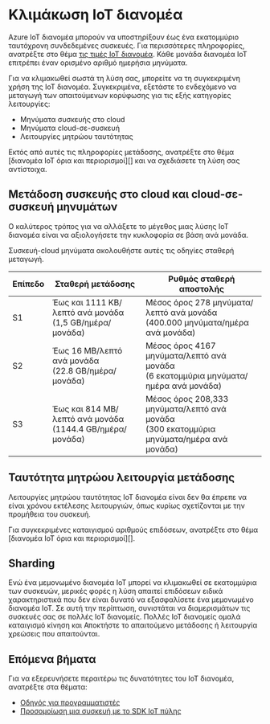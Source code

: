 <properties
 pageTitle="Azure IoT διανομέα κλίμακας | Microsoft Azure"
 description="Περιγράφει τον τρόπο για να κλιμακωθεί Azure IoT διανομέα."
 services="iot-hub"
 documentationCenter=""
 authors="fsautomata"
 manager="timlt"
 editor=""/>

<tags
 ms.service="iot-hub"
 ms.devlang="na"
 ms.topic="article"
 ms.tgt_pltfrm="na"
 ms.workload="na"
 ms.date="09/19/2016"
 ms.author="elioda"/>

# <a name="scaling-iot-hub"></a>Κλιμάκωση IoT διανομέα

Azure IoT διανομέα μπορούν να υποστηρίξουν έως ένα εκατομμύριο ταυτόχρονη συνδεδεμένες συσκευές. Για περισσότερες πληροφορίες, ανατρέξτε στο θέμα [τις τιμές IoT διανομέα][lnk-pricing]. Κάθε μονάδα διανομέα IoT επιτρέπει έναν ορισμένο αριθμό ημερήσια μηνύματα.

Για να κλιμακωθεί σωστά τη λύση σας, μπορείτε να τη συγκεκριμένη χρήση της IoT διανομέα. Συγκεκριμένα, εξετάστε το ενδεχόμενο να μεταγωγή των απαιτούμενων κορύφωσης για τις εξής κατηγορίες λειτουργίες:

* Μηνύματα συσκευής στο cloud
* Μηνύματα cloud-σε-συσκευή
* Λειτουργίες μητρώου ταυτότητας

Εκτός από αυτές τις πληροφορίες μετάδοσης, ανατρέξτε στο θέμα [διανομέα IoT όρια και περιορισμοί][] και να σχεδιάσετε τη λύση σας αντίστοιχα.

## <a name="device-to-cloud-and-cloud-to-device-message-throughput"></a>Μετάδοση συσκευής στο cloud και cloud-σε-συσκευή μηνυμάτων

Ο καλύτερος τρόπος για να αλλάξετε το μέγεθος μιας λύσης IoT διανομέα είναι να αξιολογήσετε την κυκλοφορία σε βάση ανά μονάδα.

Συσκευή-cloud μηνύματα ακολουθήστε αυτές τις οδηγίες σταθερή μεταγωγή.

| Επίπεδο | Σταθερή μετάδοσης | Ρυθμός σταθερή αποστολής |
| ---- | -------------------- | ------------------- |
| S1 | Έως και 1111 KB/λεπτό ανά μονάδα<br/>(1,5 GB/ημέρα/μονάδα) | Μέσος όρος 278 μηνύματα/λεπτό ανά μονάδα<br/>(400.000 μηνύματα/ημέρα ανά μονάδα) |
| S2 | Έως 16 MB/λεπτό ανά μονάδα<br/>(22.8 GB/ημέρα/μονάδα) | Μέσος όρος 4167 μηνύματα/λεπτό ανά μονάδα<br/>(6 εκατομμύρια μηνύματα/ημέρα ανά μονάδα) |
| S3 | Έως και 814 MB/λεπτό ανά μονάδα<br/>(1144.4 GB/ημέρα/μονάδα) | Μέσος όρος 208,333 μηνύματα/λεπτό ανά μονάδα<br/>(300 εκατομμύρια μηνύματα/ημέρα ανά μονάδα) |

## <a name="identity-registry-operation-throughput"></a>Ταυτότητα μητρώου λειτουργία μετάδοσης

Λειτουργίες μητρώου ταυτότητας IoT διανομέα είναι δεν θα έπρεπε να είναι χρόνου εκτέλεσης λειτουργιών, όπως κυρίως σχετίζονται με την προμήθεια του συσκευή.

Για συγκεκριμένες καταιγισμού αριθμούς επιδόσεων, ανατρέξτε στο θέμα [διανομέα IoT όρια και περιορισμοί][].

## <a name="sharding"></a>Sharding

Ενώ ένα μεμονωμένο διανομέα IoT μπορεί να κλιμακωθεί σε εκατομμύρια των συσκευών, μερικές φορές η λύση απαιτεί επιδόσεων ειδικά χαρακτηριστικά που δεν είναι δυνατό να εξασφαλίσετε ένα μεμονωμένο διανομέα IoT. Σε αυτή την περίπτωση, συνιστάται να διαμερισμάτων τις συσκευές σας σε πολλές IoT διανομείς. Πολλές IoT διανομείς ομαλά καταιγισμό κίνηση και Αποκτήστε το απαιτούμενο μετάδοσης ή λειτουργία χρεώσεις που απαιτούνται.

## <a name="next-steps"></a>Επόμενα βήματα

Για να εξερευνήσετε περαιτέρω τις δυνατότητες του IoT διανομέα, ανατρέξτε στα θέματα:

- [Οδηγός για προγραμματιστές][lnk-devguide]
- [Προσομοίωση μια συσκευή με το SDK IoT πύλης][lnk-gateway]

[lnk-pricing]: https://azure.microsoft.com/pricing/details/iot-hub
[Ο διανομέας IoT όρια και περιορισμοί]: iot-hub-devguide-quotas-throttling.md

[lnk-devguide]: iot-hub-devguide.md
[lnk-gateway]: iot-hub-linux-gateway-sdk-simulated-device.md
